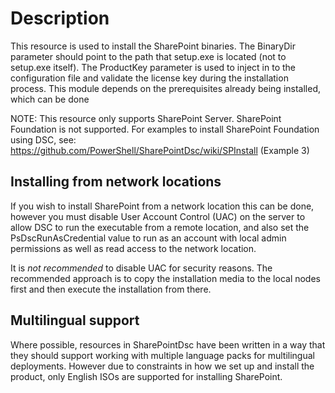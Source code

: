 # Description

This resource is used to install the SharePoint binaries. The BinaryDir
parameter should point to the path that setup.exe is located (not to setup.exe
itself). The ProductKey parameter is used to inject in to the configuration
file and validate the license key during the installation process. This module
depends on the prerequisites already being installed, which can be done

NOTE: This resource only supports SharePoint Server. SharePoint Foundation
is not supported. For examples to install SharePoint Foundation using DSC, see:
https://github.com/PowerShell/SharePointDsc/wiki/SPInstall (Example 3)

## Installing from network locations

If you wish to install SharePoint from a network location this can
be done, however you must disable User Account Control (UAC) on the server
to allow DSC to run the executable from a remote location, and also set
the PsDscRunAsCredential value to run as an account with local admin
permissions as well as read access to the network location.

It is *not recommended* to disable UAC for security reasons. The recommended
approach is to copy the installation media to the local nodes first and
then execute the installation from there.

## Multilingual support

Where possible, resources in SharePointDsc have been written in a way that
they should support working with multiple language packs for multilingual
deployments. However due to constraints in how we set up and install the
product, only English ISOs are supported for installing SharePoint.
